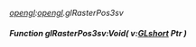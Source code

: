 _[opengl](../../modules/opengl/opengl-module.md):[opengl](../../modules/opengl/opengl-module.md).glRasterPos3sv_
##### Function glRasterPos3sv:Void( v:[GLshort](../../modules/opengl/opengl-glshort.md) Ptr )
